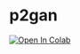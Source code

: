 # p2gan
[![Open In Colab](https://colab.research.google.com/assets/colab-badge.svg)](https://github.com/Clemson-AI/p2gan/blob/main/p2gan.ipynb)  
